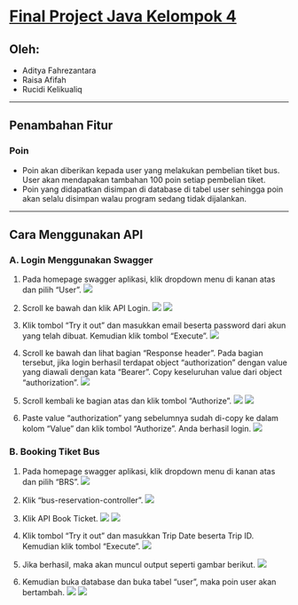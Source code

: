 # [Final Project Java Kelompok 4](https://github.com/aditya-f/final-project-java-bus-reservation)

## Oleh:

- Aditya Fahrezantara
- Raisa Afifah
- Rucidi Kelikualiq

---

## Penambahan Fitur

### Poin

- Poin akan diberikan kepada user yang melakukan pembelian tiket bus. User akan mendapakan tambahan 100 poin setiap pembelian tiket.
- Poin yang didapatkan disimpan di database di tabel user sehingga poin akan selalu disimpan walau program sedang tidak dijalankan.

---

## Cara Menggunakan API

### A. Login Menggunakan Swagger

1. Pada homepage swagger aplikasi, klik dropdown menu di kanan atas dan pilih “User”.
   <img src="./docs/images/Picture1.png">

2. Scroll ke bawah dan klik API Login.
   <img src="./docs/images/Picture2.png">
   <img src="./docs/images/Picture3.png">

3. Klik tombol “Try it out” dan masukkan email beserta password dari akun yang telah dibuat. Kemudian klik tombol “Execute”.
   <img src="./docs/images/Picture4.png">

4. Scroll ke bawah dan lihat bagian “Response header”. Pada bagian tersebut, jika login berhasil terdapat object “authorization” dengan value yang diawali dengan kata “Bearer”. Copy keseluruhan value dari object “authorization”.
   <img src="./docs/images/Picture5.png">

5. Scroll kembali ke bagian atas dan klik tombol “Authorize”.
   <img src="./docs/images/Picture6.png">
   <img src="./docs/images/Picture7.png">

6. Paste value “authorization” yang sebelumnya sudah di-copy ke dalam kolom “Value” dan klik tombol “Authorize”. Anda berhasil login.
   <img src="./docs/images/Picture8.png">

### B. Booking Tiket Bus

1. Pada homepage swagger aplikasi, klik dropdown menu di kanan atas dan pilih “BRS”.
   <img src="./docs/images/Picture9.png">

2. Klik “bus-reservation-controller”.
   <img src="./docs/images/Picture10.png">

3. Klik API Book Ticket.
   <img src="./docs/images/Picture11.png">
   <img src="./docs/images/Picture12.png">

4. Klik tombol “Try it out” dan masukkan Trip Date beserta Trip ID. Kemudian klik tombol “Execute”.
   <img src="./docs/images/Picture13.png">

5. Jika berhasil, maka akan muncul output seperti gambar berikut.
   <img src="./docs/images/Picture14.png">

6. Kemudian buka database dan buka tabel “user”, maka poin user akan bertambah.
   <img src="./docs/images/Picture15.png">
   <img src="./docs/images/Picture16.png">
